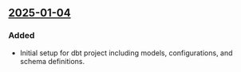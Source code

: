 ## [2025-01-04](https://github.com/MichaelZhang-Navex/pr_review_test/pull/4)

### Added
- Initial setup for dbt project including models, configurations, and schema definitions.